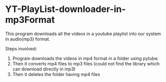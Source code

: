 # YT-PlayList-downloader-in-mp3Format

This program downloads all the videos in a youtube playlist into our system in audio(mp3) format.

Steps involved:
1) Program downloads the videos in mp4 format in a folder using pytube.
2) Then it converts mp4 files to mp3 files (could not find the library which can download directly in mp3) 
3) Then it deletes the folder having mp4 files
